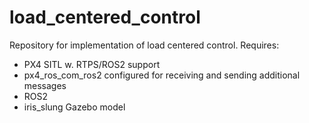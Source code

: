 # load_centered_control
Repository for implementation of load centered control.
Requires:
* PX4 SITL w. RTPS/ROS2 support
* px4_ros_com_ros2 configured for receiving and sending additional messages
* ROS2
* iris_slung Gazebo model
